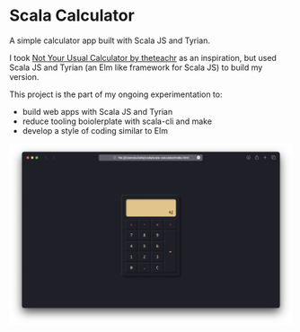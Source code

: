 # Scala Calculator

A simple calculator app built with Scala JS and Tyrian.

I took [Not Your Usual Calculator by theteachr](https://github.com/theteachr/nyu-calculator) as an inspiration, but used Scala JS and Tyrian (an Elm like framework for Scala JS) to build my version.

This project is the part of my ongoing experimentation to:
- build web apps with Scala JS and Tyrian
- reduce tooling boiolerplate with scala-cli and make
- develop a style of coding similar to Elm

![Scala Calculator Preview](preview.png)
